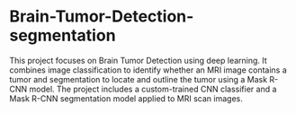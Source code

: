 # Brain-Tumor-Detection-segmentation
This project focuses on Brain Tumor Detection using deep learning. It combines image classification to identify whether an MRI image contains a tumor and segmentation to locate and outline the tumor using a Mask R-CNN model. The project includes a custom-trained CNN classifier and a Mask R-CNN segmentation model applied to MRI scan images.
